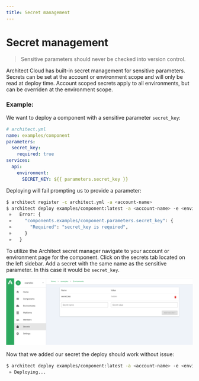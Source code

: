 ```yaml
---
title: Secret management
---
```


# Secret management

> Sensitive parameters should never be checked into version control.

Architect Cloud has built-in secret management for sensitive parameters.
Secrets can be set at the account or environment scope and will only be read at deploy time. Account scoped secrets apply to all environments, but can be overriden at the environment scope.

### Example:
We want to deploy a component with a sensitive parameter `secret_key`:
```yaml
# architect.yml
name: examples/component
parameters:
  secret_key:
    required: true
services:
  api:
    environment:
      SECRET_KEY: ${{ parameters.secret_key }}
```
Deploying will fail prompting us to provide a parameter:
```sh
$ architect register -c architect.yml -a <account-name>
$ architect deploy examples/component:latest -a <account-name> -e <environment-name>
 »   Error: {
 »     "components.examples/component.parameters.secret_key": {
 »       "Required": "secret_key is required",
 »     }
 »   }
```
To utilize the Architect secret manager navigate to your account or environment page for the component. Click on the secrets tab located on the left sidebar. Add a secret with the same name as the sensitive parameter. In this case it would be `secret_key`.

![Secret Manager](../../screenshots/secret-manager-environment.png)

Now that we added our secret the deploy should work without issue:
```sh
$ architect deploy examples/component:latest -a <account-name> -e <environment-name>
 » Deploying...
```
